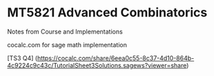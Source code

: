 # MT5821 Advanced Combinatorics
Notes from Course and Implementations

cocalc.com for sage math implementation

[TS3 Q4] (https://cocalc.com/share/6eea0c55-8c37-4d10-864b-4c9224c9c43c/TutorialSheet3Solutions.sagews?viewer=share)
